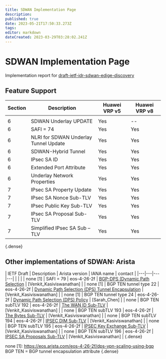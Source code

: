 ```yaml
---
title: SDWAN Implementation Page 
description: 
published: true
date: 2023-05-21T17:50:33.273Z
tags: 
editor: markdown
dateCreated: 2023-03-29T03:28:02.241Z
---
```


# SDWAN Implementation Page 
Implementation report for [draft-ietf-idr-sdwan-edige-discovery](https://datatracker.ietf.org/doc/draft-ietf-idr-sdwan-edge-discovery/)

## Feature Support  

| Section | Description | Huawei VRP v5 | Huawei VRP v8 |  
|---|---|---|---|
  | | |
|  6	| SDWAN Underlay UPDATE	| Yes | -- |
|  6  | SAFI = 74	|  Yes  |  Yes  |
|  6  | NLRI for SDWAN Underlay Tunnel Update | Yes | Yes | 
|  6  | SDWAN-Hybrid Tunnel | Yes | Yes |
|  6  | IPsec SA ID	|  Yes	|  Yes  |
|  6  | Extended Port Attribute | Yes | Yes | 
|  6  | Underlay Network Properties | Yes  | Yes | 
|  7  | IPsec SA Property Update  | Yes  | Yes | 
|  7  | IPsec SA Nonce Sub-TLV    |	Yes	 | Yes | 
|  7  | IPsec Public Key Sub-TLV  | 	Yes | Yes | 
|  7  | IPsec SA Proposal Sub-TLV	|  Yes	| Yes |
|  7  | Simplified IPsec SA Sub – TLV	| Yes | Yes | 
{.dense}

## Other implementations of SDWAN: Arista

| IETF Draft | Description | Arista version | IANA name |  contact | 
|---|---|---|---| 
  | | | 
| none [1] | SAFI = 79  |  eos-4-26-2f | [BGP-DPS (Dynamic Path Selection](https://www.iana.org/assignments/bgp-tunnel-encapsulation/bgp-tunnel-encapsulation.xhtml#tunnel-types) |	 [Venkit_Kasiviswanathan] | 
| none [1]  | BGP TEN tunnel type 22 | eos-4-26-2f | [Dynamic Path Selection (DPS) Tunnel Encapsulation](https://www.iana.org/assignments/bgp-tunnel-encapsulation/bgp-tunnel-encapsulation.xhtml#tunnel-types) | [Venkit_Kasiviswanathan] | 
| none [1] | BGP TEN tunnel type 24 | eos-4-26-2f |  [Dynamic Path Selection (DPS) Policy](https://www.iana.org/assignments/bgp-tunnel-encapsulation/bgp-tunnel-encapsulation.xhtml#tunnel-types) | [Sarah_Chen] | 
| none  | BGP TEN subTLV 192 | eos-4-26-2f |  [The WAN ID Sub-TLV](https://www.iana.org/assignments/bgp-tunnel-encapsulation/bgp-tunnel-encapsulation.xhtml#tunnel-sub-tlvs) | [Venkit_Kasiviswanathan] | 
| none  | BGP TEN subTLV 193 | eos-4-26-2f | [The Bytes  Sub-TLV]( https://www.iana.org/assignments/bgp-tunnel-encapsulation/bgp-tunnel-encapsulation.xhtml#tunnel-sub-tlvs) | [Venkit_Kasiviswanathan] | 
| none  | BGP TEN subTLV 194 | eos-4-26-2f | [IPSEC DIM  Sub-TLV](https://www.iana.org/assignments/bgp-tunnel-encapsulation/bgp-tunnel-encapsulation.xhtml#tunnel-sub-tlvs) | [Venkit_Kasiviswanathan] | 
| none  | BGP TEN subTLV 195 | eos-4-26-2f | [IPSEC Key Exchange  Sub-TLV](https://www.iana.org/assignments/bgp-tunnel-encapsulation/bgp-tunnel-encapsulation.xhtml#tunnel-sub-tlvs) | [Venkit_Kasiviswanathan] | 
| none  | BGP TEN subTLV 196 | eos-4-26-2f | [IPSEC SA Proposals  Sub-TLV](https://www.iana.org/assignments/bgp-tunnel-encapsulation/bgp-tunnel-encapsulation.xhtml#tunnel-sub-tlvs) | [Venkit_Kasiviswanathan] | 
{.dense}

none [1]: https://eos.arista.com/eos-4-26-2f/dps-vpn-scaling-using-bgp
BGP TEN = BGP tunnel encapsulation attribute 
{.dense}

